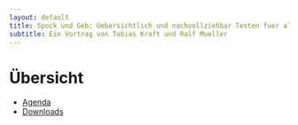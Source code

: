 ```yaml
---
layout: default
title: Spock und Geb: Uebersichtlich und nachvollziehbar Testen fuer alle!
subtitle: Ein Vortrag von Tobias Kraft und Ralf Mueller
---
```


# Übersicht

* [Agenda](agenda.html)
* [Downloads](downloads.html)

